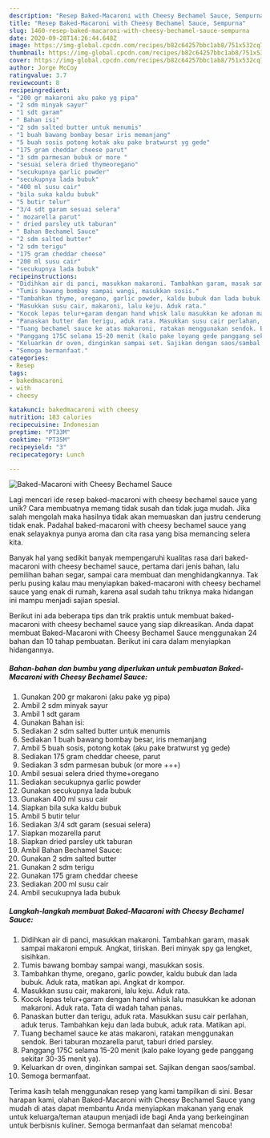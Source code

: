 ```yaml
---
description: "Resep Baked-Macaroni with Cheesy Bechamel Sauce, Sempurna"
title: "Resep Baked-Macaroni with Cheesy Bechamel Sauce, Sempurna"
slug: 1460-resep-baked-macaroni-with-cheesy-bechamel-sauce-sempurna
date: 2020-09-28T14:26:44.648Z
image: https://img-global.cpcdn.com/recipes/b82c64257bbc1ab8/751x532cq70/baked-macaroni-with-cheesy-bechamel-sauce-foto-resep-utama.jpg
thumbnail: https://img-global.cpcdn.com/recipes/b82c64257bbc1ab8/751x532cq70/baked-macaroni-with-cheesy-bechamel-sauce-foto-resep-utama.jpg
cover: https://img-global.cpcdn.com/recipes/b82c64257bbc1ab8/751x532cq70/baked-macaroni-with-cheesy-bechamel-sauce-foto-resep-utama.jpg
author: Jorge McCoy
ratingvalue: 3.7
reviewcount: 8
recipeingredient:
- "200 gr makaroni aku pake yg pipa"
- "2 sdm minyak sayur"
- "1 sdt garam"
- " Bahan isi"
- "2 sdm salted butter untuk menumis"
- "1 buah bawang bombay besar iris memanjang"
- "5 buah sosis potong kotak aku pake bratwurst yg gede"
- "175 gram cheddar cheese parut"
- "3 sdm parmesan bubuk or more "
- "sesuai selera dried thymeoregano"
- "secukupnya garlic powder"
- "secukupnya lada bubuk"
- "400 ml susu cair"
- "bila suka kaldu bubuk"
- "5 butir telur"
- "3/4 sdt garam sesuai selera"
- " mozarella parut"
- " dried parsley utk taburan"
- " Bahan Bechamel Sauce"
- "2 sdm salted butter"
- "2 sdm terigu"
- "175 gram cheddar cheese"
- "200 ml susu cair"
- "secukupnya lada bubuk"
recipeinstructions:
- "Didihkan air di panci, masukkan makaroni. Tambahkan garam, masak sampai makaroni empuk. Angkat, tiriskan. Beri minyak spy ga lengket, sisihkan."
- "Tumis bawang bombay sampai wangi, masukkan sosis."
- "Tambahkan thyme, oregano, garlic powder, kaldu bubuk dan lada bubuk. Aduk rata, matikan api. Angkat dr kompor."
- "Masukkan susu cair, makaroni, lalu keju. Aduk rata."
- "Kocok lepas telur+garam dengan hand whisk lalu masukkan ke adonan makaroni. Aduk rata. Tata di wadah tahan panas."
- "Panaskan butter dan terigu, aduk rata. Masukkan susu cair perlahan, aduk terus. Tambahkan keju dan lada bubuk, aduk rata. Matikan api."
- "Tuang bechamel sauce ke atas makaroni, ratakan menggunakan sendok. Beri taburan mozarella parut, taburi dried parsley."
- "Panggang 175C selama 15-20 menit (kalo pake loyang gede panggang sekitar 30-35 menit ya)."
- "Keluarkan dr oven, dinginkan sampai set. Sajikan dengan saos/sambal."
- "Semoga bermanfaat."
categories:
- Resep
tags:
- bakedmacaroni
- with
- cheesy

katakunci: bakedmacaroni with cheesy 
nutrition: 183 calories
recipecuisine: Indonesian
preptime: "PT33M"
cooktime: "PT35M"
recipeyield: "3"
recipecategory: Lunch

---
```



![Baked-Macaroni with Cheesy Bechamel Sauce](https://img-global.cpcdn.com/recipes/b82c64257bbc1ab8/751x532cq70/baked-macaroni-with-cheesy-bechamel-sauce-foto-resep-utama.jpg)

Lagi mencari ide resep baked-macaroni with cheesy bechamel sauce yang unik? Cara membuatnya memang tidak susah dan tidak juga mudah. Jika salah mengolah maka hasilnya tidak akan memuaskan dan justru cenderung tidak enak. Padahal baked-macaroni with cheesy bechamel sauce yang enak selayaknya punya aroma dan cita rasa yang bisa memancing selera kita.

Banyak hal yang sedikit banyak mempengaruhi kualitas rasa dari baked-macaroni with cheesy bechamel sauce, pertama dari jenis bahan, lalu pemilihan bahan segar, sampai cara membuat dan menghidangkannya. Tak perlu pusing kalau mau menyiapkan baked-macaroni with cheesy bechamel sauce yang enak di rumah, karena asal sudah tahu triknya maka hidangan ini mampu menjadi sajian spesial.




Berikut ini ada beberapa tips dan trik praktis untuk membuat baked-macaroni with cheesy bechamel sauce yang siap dikreasikan. Anda dapat membuat Baked-Macaroni with Cheesy Bechamel Sauce menggunakan 24 bahan dan 10 tahap pembuatan. Berikut ini cara dalam menyiapkan hidangannya.

<!--inarticleads1-->

##### Bahan-bahan dan bumbu yang diperlukan untuk pembuatan Baked-Macaroni with Cheesy Bechamel Sauce:

1. Gunakan 200 gr makaroni (aku pake yg pipa)
1. Ambil 2 sdm minyak sayur
1. Ambil 1 sdt garam
1. Gunakan  Bahan isi:
1. Sediakan 2 sdm salted butter untuk menumis
1. Sediakan 1 buah bawang bombay besar, iris memanjang
1. Ambil 5 buah sosis, potong kotak (aku pake bratwurst yg gede)
1. Sediakan 175 gram cheddar cheese, parut
1. Sediakan 3 sdm parmesan bubuk (or more +++)
1. Ambil sesuai selera dried thyme+oregano
1. Sediakan secukupnya garlic powder
1. Gunakan secukupnya lada bubuk
1. Gunakan 400 ml susu cair
1. Siapkan bila suka kaldu bubuk
1. Ambil 5 butir telur
1. Sediakan 3/4 sdt garam (sesuai selera)
1. Siapkan  mozarella parut
1. Siapkan  dried parsley utk taburan
1. Ambil  Bahan Bechamel Sauce:
1. Gunakan 2 sdm salted butter
1. Gunakan 2 sdm terigu
1. Gunakan 175 gram cheddar cheese
1. Sediakan 200 ml susu cair
1. Ambil secukupnya lada bubuk




<!--inarticleads2-->

##### Langkah-langkah membuat Baked-Macaroni with Cheesy Bechamel Sauce:

1. Didihkan air di panci, masukkan makaroni. Tambahkan garam, masak sampai makaroni empuk. Angkat, tiriskan. Beri minyak spy ga lengket, sisihkan.
1. Tumis bawang bombay sampai wangi, masukkan sosis.
1. Tambahkan thyme, oregano, garlic powder, kaldu bubuk dan lada bubuk. Aduk rata, matikan api. Angkat dr kompor.
1. Masukkan susu cair, makaroni, lalu keju. Aduk rata.
1. Kocok lepas telur+garam dengan hand whisk lalu masukkan ke adonan makaroni. Aduk rata. Tata di wadah tahan panas.
1. Panaskan butter dan terigu, aduk rata. Masukkan susu cair perlahan, aduk terus. Tambahkan keju dan lada bubuk, aduk rata. Matikan api.
1. Tuang bechamel sauce ke atas makaroni, ratakan menggunakan sendok. Beri taburan mozarella parut, taburi dried parsley.
1. Panggang 175C selama 15-20 menit (kalo pake loyang gede panggang sekitar 30-35 menit ya).
1. Keluarkan dr oven, dinginkan sampai set. Sajikan dengan saos/sambal.
1. Semoga bermanfaat.




Terima kasih telah menggunakan resep yang kami tampilkan di sini. Besar harapan kami, olahan Baked-Macaroni with Cheesy Bechamel Sauce yang mudah di atas dapat membantu Anda menyiapkan makanan yang enak untuk keluarga/teman ataupun menjadi ide bagi Anda yang berkeinginan untuk berbisnis kuliner. Semoga bermanfaat dan selamat mencoba!
